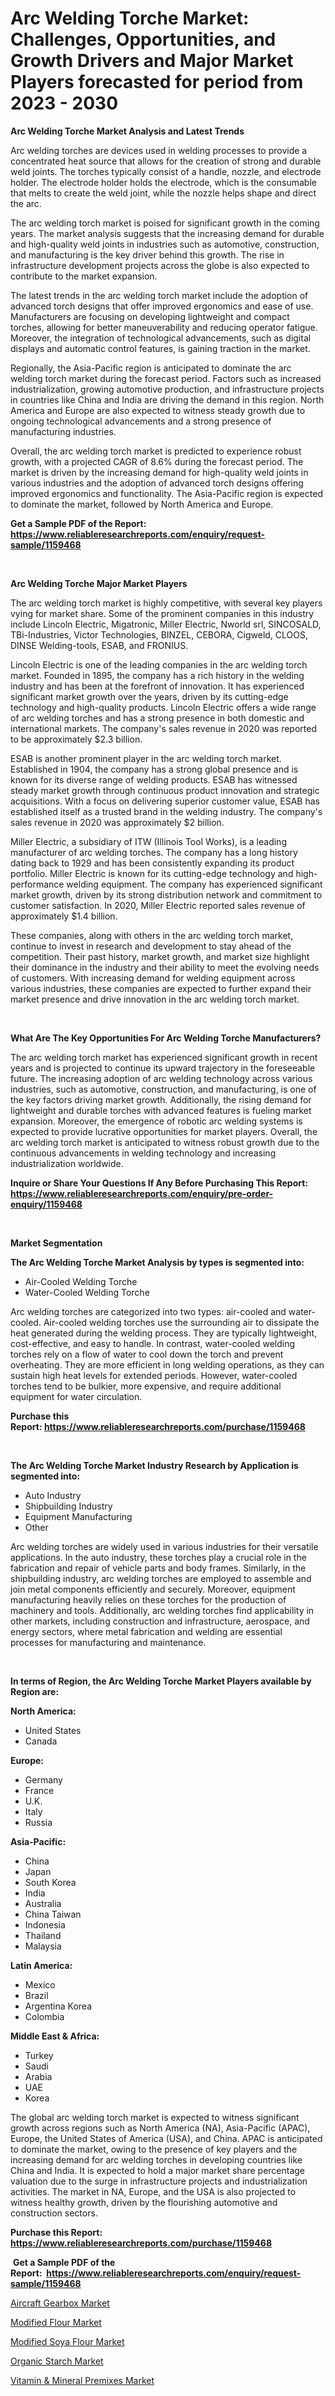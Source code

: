 <p><h1>Arc Welding Torche Market: Challenges, Opportunities, and Growth Drivers and Major Market Players forecasted for period from 2023 - 2030</h1></p><p><strong>Arc Welding Torche Market Analysis and Latest Trends</strong></p>
<p><p>Arc welding torches are devices used in welding processes to provide a concentrated heat source that allows for the creation of strong and durable weld joints. The torches typically consist of a handle, nozzle, and electrode holder. The electrode holder holds the electrode, which is the consumable that melts to create the weld joint, while the nozzle helps shape and direct the arc.</p><p>The arc welding torch market is poised for significant growth in the coming years. The market analysis suggests that the increasing demand for durable and high-quality weld joints in industries such as automotive, construction, and manufacturing is the key driver behind this growth. The rise in infrastructure development projects across the globe is also expected to contribute to the market expansion.</p><p>The latest trends in the arc welding torch market include the adoption of advanced torch designs that offer improved ergonomics and ease of use. Manufacturers are focusing on developing lightweight and compact torches, allowing for better maneuverability and reducing operator fatigue. Moreover, the integration of technological advancements, such as digital displays and automatic control features, is gaining traction in the market.</p><p>Regionally, the Asia-Pacific region is anticipated to dominate the arc welding torch market during the forecast period. Factors such as increased industrialization, growing automotive production, and infrastructure projects in countries like China and India are driving the demand in this region. North America and Europe are also expected to witness steady growth due to ongoing technological advancements and a strong presence of manufacturing industries.</p><p>Overall, the arc welding torch market is predicted to experience robust growth, with a projected CAGR of 8.6% during the forecast period. The market is driven by the increasing demand for high-quality weld joints in various industries and the adoption of advanced torch designs offering improved ergonomics and functionality. The Asia-Pacific region is expected to dominate the market, followed by North America and Europe.</p></p>
<p><strong>Get a Sample PDF of the Report:&nbsp; <a href="https://www.reliableresearchreports.com/enquiry/request-sample/1159468">https://www.reliableresearchreports.com/enquiry/request-sample/1159468</a></strong></p>
<p>&nbsp;</p>
<p><strong>Arc Welding Torche Major Market Players</strong></p>
<p><p>The arc welding torch market is highly competitive, with several key players vying for market share. Some of the prominent companies in this industry include Lincoln Electric, Migatronic, Miller Electric, Nworld srl, SINCOSALD, TBi-Industries, Victor Technologies, BINZEL, CEBORA, Cigweld, CLOOS, DINSE Welding-tools, ESAB, and FRONIUS.</p><p>Lincoln Electric is one of the leading companies in the arc welding torch market. Founded in 1895, the company has a rich history in the welding industry and has been at the forefront of innovation. It has experienced significant market growth over the years, driven by its cutting-edge technology and high-quality products. Lincoln Electric offers a wide range of arc welding torches and has a strong presence in both domestic and international markets. The company's sales revenue in 2020 was reported to be approximately $2.3 billion.</p><p>ESAB is another prominent player in the arc welding torch market. Established in 1904, the company has a strong global presence and is known for its diverse range of welding products. ESAB has witnessed steady market growth through continuous product innovation and strategic acquisitions. With a focus on delivering superior customer value, ESAB has established itself as a trusted brand in the welding industry. The company's sales revenue in 2020 was approximately $2 billion.</p><p>Miller Electric, a subsidiary of ITW (Illinois Tool Works), is a leading manufacturer of arc welding torches. The company has a long history dating back to 1929 and has been consistently expanding its product portfolio. Miller Electric is known for its cutting-edge technology and high-performance welding equipment. The company has experienced significant market growth, driven by its strong distribution network and commitment to customer satisfaction. In 2020, Miller Electric reported sales revenue of approximately $1.4 billion.</p><p>These companies, along with others in the arc welding torch market, continue to invest in research and development to stay ahead of the competition. Their past history, market growth, and market size highlight their dominance in the industry and their ability to meet the evolving needs of customers. With increasing demand for welding equipment across various industries, these companies are expected to further expand their market presence and drive innovation in the arc welding torch market.</p></p>
<p>&nbsp;</p>
<p><strong>What Are The Key Opportunities For Arc Welding Torche Manufacturers?</strong></p>
<p><p>The arc welding torch market has experienced significant growth in recent years and is projected to continue its upward trajectory in the foreseeable future. The increasing adoption of arc welding technology across various industries, such as automotive, construction, and manufacturing, is one of the key factors driving market growth. Additionally, the rising demand for lightweight and durable torches with advanced features is fueling market expansion. Moreover, the emergence of robotic arc welding systems is expected to provide lucrative opportunities for market players. Overall, the arc welding torch market is anticipated to witness robust growth due to the continuous advancements in welding technology and increasing industrialization worldwide.</p></p>
<p><strong>Inquire or Share Your Questions If Any Before Purchasing This Report: <a href="https://www.reliableresearchreports.com/enquiry/pre-order-enquiry/1159468">https://www.reliableresearchreports.com/enquiry/pre-order-enquiry/1159468</a></strong></p>
<p>&nbsp;</p>
<p><strong>Market Segmentation</strong></p>
<p><strong>The Arc Welding Torche Market Analysis by types is segmented into:</strong></p>
<p><ul><li>Air-Cooled Welding Torche</li><li>Water-Cooled Welding Torche</li></ul></p>
<p><p>Arc welding torches are categorized into two types: air-cooled and water-cooled. Air-cooled welding torches use the surrounding air to dissipate the heat generated during the welding process. They are typically lightweight, cost-effective, and easy to handle. In contrast, water-cooled welding torches rely on a flow of water to cool down the torch and prevent overheating. They are more efficient in long welding operations, as they can sustain high heat levels for extended periods. However, water-cooled torches tend to be bulkier, more expensive, and require additional equipment for water circulation.</p></p>
<p><strong>Purchase this Report:&nbsp;<a href="https://www.reliableresearchreports.com/purchase/1159468">https://www.reliableresearchreports.com/purchase/1159468</a></strong></p>
<p>&nbsp;</p>
<p><strong>The Arc Welding Torche Market Industry Research by Application is segmented into:</strong></p>
<p><ul><li>Auto Industry</li><li>Shipbuilding Industry</li><li>Equipment Manufacturing</li><li>Other</li></ul></p>
<p><p>Arc welding torches are widely used in various industries for their versatile applications. In the auto industry, these torches play a crucial role in the fabrication and repair of vehicle parts and body frames. Similarly, in the shipbuilding industry, arc welding torches are employed to assemble and join metal components efficiently and securely. Moreover, equipment manufacturing heavily relies on these torches for the production of machinery and tools. Additionally, arc welding torches find applicability in other markets, including construction and infrastructure, aerospace, and energy sectors, where metal fabrication and welding are essential processes for manufacturing and maintenance.</p></p>
<p>&nbsp;</p>
<p><strong>In terms of Region, the Arc Welding Torche Market Players available by Region are:</strong></p>
<p>
    <p> <strong> North America: </strong>
        <ul>
            <li>United States</li>
            <li>Canada</li>
        </ul>
        </p> 
    <p> <strong> Europe: </strong>
        <ul>
            <li>Germany</li>
            <li>France</li>
            <li>U.K.</li>
            <li>Italy</li>
            <li>Russia</li>
        </ul>
        </p> 
    <p> <strong> Asia-Pacific: </strong>
        <ul>
            <li>China</li>
            <li>Japan</li>
            <li>South Korea</li>
            <li>India</li>
            <li>Australia</li>
            <li>China Taiwan</li>
            <li>Indonesia</li>
            <li>Thailand</li>
            <li>Malaysia</li>
        </ul>
        </p> 
    <p> <strong> Latin America: </strong>
        <ul>
            <li>Mexico</li>
            <li>Brazil</li>
            <li>Argentina Korea</li>
            <li>Colombia</li>
        </ul>
        </p> 
    <p> <strong> Middle East & Africa: </strong>
        <ul>
            <li>Turkey</li>
            <li>Saudi</li>
            <li>Arabia</li>
            <li>UAE</li>
            <li>Korea</li>
        </ul>
    </p>
    </p>
<p><p>The global arc welding torch market is expected to witness significant growth across regions such as North America (NA), Asia-Pacific (APAC), Europe, the United States of America (USA), and China. APAC is anticipated to dominate the market, owing to the presence of key players and the increasing demand for arc welding torches in developing countries like China and India. It is expected to hold a major market share percentage valuation due to the surge in infrastructure projects and industrialization activities. The market in NA, Europe, and the USA is also projected to witness healthy growth, driven by the flourishing automotive and construction sectors.</p></p>
<p><strong>Purchase this Report: <a href="https://www.reliableresearchreports.com/purchase/1159468">https://www.reliableresearchreports.com/purchase/1159468</a></strong></p>
<p>&nbsp;<strong>Get a Sample PDF of the Report:&nbsp;&nbsp;<a href="https://www.reliableresearchreports.com/enquiry/request-sample/1159468">https://www.reliableresearchreports.com/enquiry/request-sample/1159468</a></strong></p>
<p><strong></strong></p>
<p><p><a href="https://medium.com/@kabirkhanrp23/aircraft-gearbox-market-size-growth-forecast-2023-2030-b4aaf0c3c178">Aircraft Gearbox Market</a></p><p><a href="https://www.linkedin.com/pulse/decoding-modified-flour-market-deep-dive-latest-trends-segmentation-n5oke/">Modified Flour Market</a></p><p><a href="https://www.linkedin.com/pulse/modified-soya-flour-market-size-share-amp-trends-analysis-report-eldne/">Modified Soya Flour Market</a></p><p><a href="https://www.linkedin.com/pulse/organic-starch-market-size-growth-forecast-from-2023-2030-t4hje/">Organic Starch Market</a></p><p><a href="https://medium.com/@caleighhane2777/vitamin-amp-mineral-premixes-market-size-growth-forecast-2023-2030-a30a1b2293ac">Vitamin & Mineral Premixes Market</a></p></p>